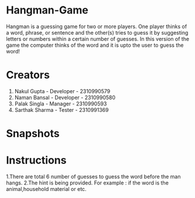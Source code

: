 # Hangman-Game

Hangman is a guessing game for two or more players. One player thinks of a word, phrase, or sentence and the other(s) tries to guess it by suggesting letters or numbers within a certain number of guesses.
In this version of the game the computer thinks of the word and it is upto the user to guess the word!

# Creators
1. Nakul Gupta - Developer - 2310990579
2. Naman Bansal - Developer - 2310990580
3. Palak Singla - Manager - 2310990593
4. Sarthak Sharma - Tester - 2310991369

# Snapshots



# Instructions
1.There are total 6 number of guesses to guess the word before the man hangs.
2.The hint is being provided. For example : if the word is the animal,household material or etc.






